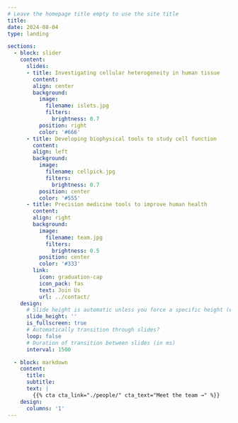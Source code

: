 ```yaml
---
# Leave the homepage title empty to use the site title
title:
date: 2024-08-04
type: landing

sections:
  - block: slider
    content:
      slides:
      - title: Investigating cellular heterogeneity in human tissue
        content:
        align: center
        background:
          image:
            filename: islets.jpg
            filters:
              brightness: 0.7
          position: right
          color: '#666'
      - title: Developing biophysical tools to study cell function
        content:
        align: left
        background:
          image:
            filename: cellpick.jpg
            filters:
              brightness: 0.7
          position: center
          color: '#555'
      - title: Precision medicine tools to improve human health
        content:
        align: right
        background:
          image:
            filename: team.jpg
            filters:
              brightness: 0.5
          position: center
          color: '#333'
        link:
          icon: graduation-cap
          icon_pack: fas
          text: Join Us
          url: ../contact/
    design:
      # Slide height is automatic unless you force a specific height (e.g. '400px')
      slide_height: ''
      is_fullscreen: true
      # Automatically transition through slides?
      loop: false
      # Duration of transition between slides (in ms)
      interval: 1500

  - block: markdown
    content:
      title:
      subtitle:
      text: |
        {{% cta cta_link="./people/" cta_text="Meet the team →" %}}
    design:
      columns: '1'
---
```

